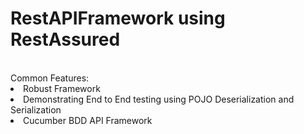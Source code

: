 <h1>RestAPIFramework using RestAssured</h1><br>
Common Features:
<li>Robust Framework</li>
<li>Demonstrating End to End testing using POJO Deserialization and Serialization</li>
<li>Cucumber BDD API Framework</li>

